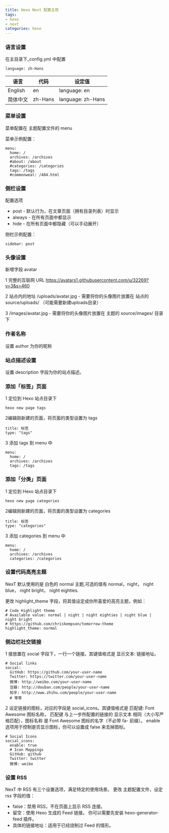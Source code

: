 ```yaml
---
title: Hexo Next 配置主观
tags: 
- hexo
- next
categories: hexo
---
```


### 语言设置

在主目录下_config.yml 中配置

```
language: zh-Hans
```

语言 | 代码 | 设定值
---- | --- | ----
English | en   | language: en
简体中文 |  zh-Hans   | language: zh-Hans

### 菜单设置

菜单配置在 主题配置文件的 menu

菜单示例配置：

```
menu:
  home: /
  archives: /archives
  #about: /about
  #categories: /categories
  tags: /tags
  #commonweal: /404.html
```

### 侧栏设置

配置选项

* post - 默认行为，在文章页面（拥有目录列表）时显示
* always - 在所有页面中都显示
* hide - 在所有页面中都隐藏（可以手动展开）

侧栏示例配置：

```
sidebar: post
```
### 头像设置

新增字段 avatar

1 完整的互联网 URL	https://avatars1.githubusercontent.com/u/32269?v=3&s=460

2 站点内的地址	/uploads/avatar.jpg - 需要将你的头像图片放置在 站点的 source/uploads/ （可能需要新建uploads目录）

3 /images/avatar.jpg - 需要将你的头像图片放置在 主题的 source/images/ 目录下

### 作者名称

设置 author 为你的昵称

### 站点描述设置

设置 description 字段为你的站点描述。

### 添加「标签」页面
1 定位到 Hexo 站点目录下

```
hexo new page tags
```

2编辑刚新建的页面，将页面的类型设置为 tags 

```
title: 标签
type: "tags"
```
3  添加 tags 到 menu 中

```
menu:
  home: /
  archives: /archives
  tags: /tags
```

### 添加「分类」页面

1 定位到 Hexo 站点目录下

```
hexo new page categories
```

2编辑刚新建的页面，将页面的类型设置为 categories 

```
title: 标签
type: "categories"
```
3  添加 categories 到 menu 中

```
menu:
  home: /
  archives: /archives
  categories: /categories
```


### 设置代码高亮主题

NexT 默认使用的是 白色的 normal 主题,可选的值有 normal，night， night blue， night bright， night eighties.
 
更改 highlight_theme 字段，将其值设定成你所喜爱的高亮主题，例如：

```
# Code Highlight theme
# Available value: normal | night | night eighties | night blue | night bright
# https://github.com/chriskempson/tomorrow-theme
highlight_theme: normal
```

### 侧边栏社交链接
1
接放置在 social 字段下，一行一个链接。其键值格式是 显示文本: 链接地址。

```
# Social links
social:
  GitHub: https://github.com/your-user-name
  Twitter: https://twitter.com/your-user-name
  微博: http://weibo.com/your-user-name
  豆瓣: http://douban.com/people/your-user-name
  知乎: http://www.zhihu.com/people/your-user-name
  # 等等
```
2 设定链接的图标，对应的字段是 social_icons。其键值格式是 匹配键: Font Awesome 图标名称， 匹配键 与上一步所配置的链接的 显示文本 相同（大小写严格匹配），图标名称 是 Font Awesome 图标的名字（不必带 fa- 前缀）。 enable 选项用于控制是否显示图标，你可以设置成 false 来去掉图标。

```
# Social Icons
social_icons:
  enable: true
  # Icon Mappings
  GitHub: github
  Twitter: twitter
  微博: weibo
```

### 设置 RSS

NexT 中 RSS 有三个设置选项，满足特定的使用场景。 更改 主题配置文件，设定 rss 字段的值：

* false：禁用 RSS，不在页面上显示 RSS 连接。
* 留空：使用 Hexo 生成的 Feed 链接。 你可以需要先安装 hexo-generator-feed 插件。
* 具体的链接地址：适用于已经烧制过 Feed 的情形。

